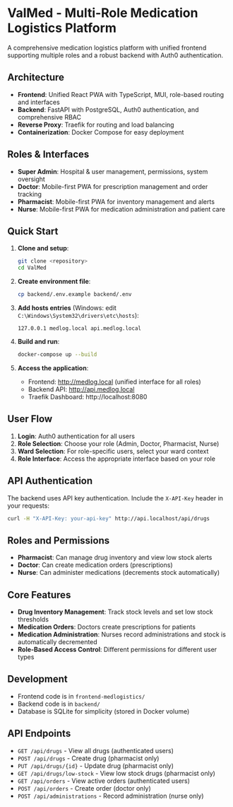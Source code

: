 # ValMed - Multi-Role Medication Logistics Platform

A comprehensive medication logistics platform with unified frontend supporting multiple roles and a robust backend with Auth0 authentication.

## Architecture

- **Frontend**: Unified React PWA with TypeScript, MUI, role-based routing and interfaces
- **Backend**: FastAPI with PostgreSQL, Auth0 authentication, and comprehensive RBAC
- **Reverse Proxy**: Traefik for routing and load balancing
- **Containerization**: Docker Compose for easy deployment

## Roles & Interfaces

- **Super Admin**: Hospital & user management, permissions, system oversight
- **Doctor**: Mobile-first PWA for prescription management and order tracking
- **Pharmacist**: Mobile-first PWA for inventory management and alerts
- **Nurse**: Mobile-first PWA for medication administration and patient care

## Quick Start

1. **Clone and setup**:
   ```bash
   git clone <repository>
   cd ValMed
   ```

2. **Create environment file**:
   ```bash
   cp backend/.env.example backend/.env
   ```

3. **Add hosts entries** (Windows: edit `C:\Windows\System32\drivers\etc\hosts`):
   ```
   127.0.0.1 medlog.local api.medlog.local
   ```

4. **Build and run**:
   ```bash
   docker-compose up --build
   ```

5. **Access the application**:
   - Frontend: http://medlog.local (unified interface for all roles)
   - Backend API: http://api.medlog.local
   - Traefik Dashboard: http://localhost:8080

## User Flow

1. **Login**: Auth0 authentication for all users
2. **Role Selection**: Choose your role (Admin, Doctor, Pharmacist, Nurse)
3. **Ward Selection**: For role-specific users, select your ward context
4. **Role Interface**: Access the appropriate interface based on your role

## API Authentication

The backend uses API key authentication. Include the `X-API-Key` header in your requests:

```bash
curl -H "X-API-Key: your-api-key" http://api.localhost/api/drugs
```

## Roles and Permissions

- **Pharmacist**: Can manage drug inventory and view low stock alerts
- **Doctor**: Can create medication orders (prescriptions)
- **Nurse**: Can administer medications (decrements stock automatically)

## Core Features

- **Drug Inventory Management**: Track stock levels and set low stock thresholds
- **Medication Orders**: Doctors create prescriptions for patients
- **Medication Administration**: Nurses record administrations and stock is automatically decremented
- **Role-Based Access Control**: Different permissions for different user types

## Development

- Frontend code is in `frontend-medlogistics/`
- Backend code is in `backend/`
- Database is SQLite for simplicity (stored in Docker volume)

## API Endpoints

- `GET /api/drugs` - View all drugs (authenticated users)
- `POST /api/drugs` - Create drug (pharmacist only)
- `PUT /api/drugs/{id}` - Update drug (pharmacist only)
- `GET /api/drugs/low-stock` - View low stock drugs (pharmacist only)
- `GET /api/orders` - View active orders (authenticated users)
- `POST /api/orders` - Create order (doctor only)
- `POST /api/administrations` - Record administration (nurse only) 